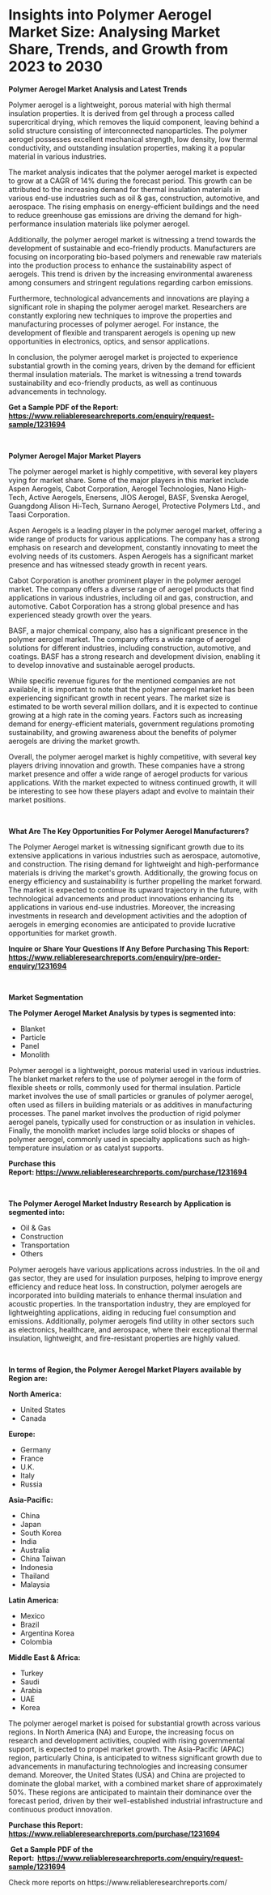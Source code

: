 <p><h1>Insights into Polymer Aerogel Market Size: Analysing Market Share, Trends, and Growth from 2023 to 2030</h1></p><p><strong>Polymer Aerogel Market Analysis and Latest Trends</strong></p>
<p><p>Polymer aerogel is a lightweight, porous material with high thermal insulation properties. It is derived from gel through a process called supercritical drying, which removes the liquid component, leaving behind a solid structure consisting of interconnected nanoparticles. The polymer aerogel possesses excellent mechanical strength, low density, low thermal conductivity, and outstanding insulation properties, making it a popular material in various industries.</p><p>The market analysis indicates that the polymer aerogel market is expected to grow at a CAGR of 14% during the forecast period. This growth can be attributed to the increasing demand for thermal insulation materials in various end-use industries such as oil & gas, construction, automotive, and aerospace. The rising emphasis on energy-efficient buildings and the need to reduce greenhouse gas emissions are driving the demand for high-performance insulation materials like polymer aerogel.</p><p>Additionally, the polymer aerogel market is witnessing a trend towards the development of sustainable and eco-friendly products. Manufacturers are focusing on incorporating bio-based polymers and renewable raw materials into the production process to enhance the sustainability aspect of aerogels. This trend is driven by the increasing environmental awareness among consumers and stringent regulations regarding carbon emissions.</p><p>Furthermore, technological advancements and innovations are playing a significant role in shaping the polymer aerogel market. Researchers are constantly exploring new techniques to improve the properties and manufacturing processes of polymer aerogel. For instance, the development of flexible and transparent aerogels is opening up new opportunities in electronics, optics, and sensor applications.</p><p>In conclusion, the polymer aerogel market is projected to experience substantial growth in the coming years, driven by the demand for efficient thermal insulation materials. The market is witnessing a trend towards sustainability and eco-friendly products, as well as continuous advancements in technology.</p></p>
<p><strong>Get a Sample PDF of the Report:&nbsp; <a href="https://www.reliableresearchreports.com/enquiry/request-sample/1231694">https://www.reliableresearchreports.com/enquiry/request-sample/1231694</a></strong></p>
<p>&nbsp;</p>
<p><strong>Polymer Aerogel Major Market Players</strong></p>
<p><p>The polymer aerogel market is highly competitive, with several key players vying for market share. Some of the major players in this market include Aspen Aerogels, Cabot Corporation, Aerogel Technologies, Nano High-Tech, Active Aerogels, Enersens, JIOS Aerogel, BASF, Svenska Aerogel, Guangdong Alison Hi-Tech, Surnano Aerogel, Protective Polymers Ltd., and Taasi Corporation.</p><p>Aspen Aerogels is a leading player in the polymer aerogel market, offering a wide range of products for various applications. The company has a strong emphasis on research and development, constantly innovating to meet the evolving needs of its customers. Aspen Aerogels has a significant market presence and has witnessed steady growth in recent years.</p><p>Cabot Corporation is another prominent player in the polymer aerogel market. The company offers a diverse range of aerogel products that find applications in various industries, including oil and gas, construction, and automotive. Cabot Corporation has a strong global presence and has experienced steady growth over the years.</p><p>BASF, a major chemical company, also has a significant presence in the polymer aerogel market. The company offers a wide range of aerogel solutions for different industries, including construction, automotive, and coatings. BASF has a strong research and development division, enabling it to develop innovative and sustainable aerogel products.</p><p>While specific revenue figures for the mentioned companies are not available, it is important to note that the polymer aerogel market has been experiencing significant growth in recent years. The market size is estimated to be worth several million dollars, and it is expected to continue growing at a high rate in the coming years. Factors such as increasing demand for energy-efficient materials, government regulations promoting sustainability, and growing awareness about the benefits of polymer aerogels are driving the market growth.</p><p>Overall, the polymer aerogel market is highly competitive, with several key players driving innovation and growth. These companies have a strong market presence and offer a wide range of aerogel products for various applications. With the market expected to witness continued growth, it will be interesting to see how these players adapt and evolve to maintain their market positions.</p></p>
<p>&nbsp;</p>
<p><strong>What Are The Key Opportunities For Polymer Aerogel Manufacturers?</strong></p>
<p><p>The Polymer Aerogel market is witnessing significant growth due to its extensive applications in various industries such as aerospace, automotive, and construction. The rising demand for lightweight and high-performance materials is driving the market's growth. Additionally, the growing focus on energy efficiency and sustainability is further propelling the market forward. The market is expected to continue its upward trajectory in the future, with technological advancements and product innovations enhancing its applications in various end-use industries. Moreover, the increasing investments in research and development activities and the adoption of aerogels in emerging economies are anticipated to provide lucrative opportunities for market growth.</p></p>
<p><strong>Inquire or Share Your Questions If Any Before Purchasing This Report: <a href="https://www.reliableresearchreports.com/enquiry/pre-order-enquiry/1231694">https://www.reliableresearchreports.com/enquiry/pre-order-enquiry/1231694</a></strong></p>
<p>&nbsp;</p>
<p><strong>Market Segmentation</strong></p>
<p><strong>The Polymer Aerogel Market Analysis by types is segmented into:</strong></p>
<p><ul><li>Blanket</li><li>Particle</li><li>Panel</li><li>Monolith</li></ul></p>
<p><p>Polymer aerogel is a lightweight, porous material used in various industries. The blanket market refers to the use of polymer aerogel in the form of flexible sheets or rolls, commonly used for thermal insulation. Particle market involves the use of small particles or granules of polymer aerogel, often used as fillers in building materials or as additives in manufacturing processes. The panel market involves the production of rigid polymer aerogel panels, typically used for construction or as insulation in vehicles. Finally, the monolith market includes large solid blocks or shapes of polymer aerogel, commonly used in specialty applications such as high-temperature insulation or as catalyst supports.</p></p>
<p><strong>Purchase this Report:&nbsp;<a href="https://www.reliableresearchreports.com/purchase/1231694">https://www.reliableresearchreports.com/purchase/1231694</a></strong></p>
<p>&nbsp;</p>
<p><strong>The Polymer Aerogel Market Industry Research by Application is segmented into:</strong></p>
<p><ul><li>Oil & Gas</li><li>Construction</li><li>Transportation</li><li>Others</li></ul></p>
<p><p>Polymer aerogels have various applications across industries. In the oil and gas sector, they are used for insulation purposes, helping to improve energy efficiency and reduce heat loss. In construction, polymer aerogels are incorporated into building materials to enhance thermal insulation and acoustic properties. In the transportation industry, they are employed for lightweighting applications, aiding in reducing fuel consumption and emissions. Additionally, polymer aerogels find utility in other sectors such as electronics, healthcare, and aerospace, where their exceptional thermal insulation, lightweight, and fire-resistant properties are highly valued.</p></p>
<p>&nbsp;</p>
<p><strong>In terms of Region, the Polymer Aerogel Market Players available by Region are:</strong></p>
<p>
    <p> <strong> North America: </strong>
        <ul>
            <li>United States</li>
            <li>Canada</li>
        </ul>
        </p> 
    <p> <strong> Europe: </strong>
        <ul>
            <li>Germany</li>
            <li>France</li>
            <li>U.K.</li>
            <li>Italy</li>
            <li>Russia</li>
        </ul>
        </p> 
    <p> <strong> Asia-Pacific: </strong>
        <ul>
            <li>China</li>
            <li>Japan</li>
            <li>South Korea</li>
            <li>India</li>
            <li>Australia</li>
            <li>China Taiwan</li>
            <li>Indonesia</li>
            <li>Thailand</li>
            <li>Malaysia</li>
        </ul>
        </p> 
    <p> <strong> Latin America: </strong>
        <ul>
            <li>Mexico</li>
            <li>Brazil</li>
            <li>Argentina Korea</li>
            <li>Colombia</li>
        </ul>
        </p> 
    <p> <strong> Middle East & Africa: </strong>
        <ul>
            <li>Turkey</li>
            <li>Saudi</li>
            <li>Arabia</li>
            <li>UAE</li>
            <li>Korea</li>
        </ul>
    </p>
    </p>
<p><p>The polymer aerogel market is poised for substantial growth across various regions. In North America (NA) and Europe, the increasing focus on research and development activities, coupled with rising governmental support, is expected to propel market growth. The Asia-Pacific (APAC) region, particularly China, is anticipated to witness significant growth due to advancements in manufacturing technologies and increasing consumer demand. Moreover, the United States (USA) and China are projected to dominate the global market, with a combined market share of approximately 50%. These regions are anticipated to maintain their dominance over the forecast period, driven by their well-established industrial infrastructure and continuous product innovation.</p></p>
<p><strong>Purchase this Report: <a href="https://www.reliableresearchreports.com/purchase/1231694">https://www.reliableresearchreports.com/purchase/1231694</a></strong></p>
<p>&nbsp;<strong>Get a Sample PDF of the Report:&nbsp;&nbsp;<a href="https://www.reliableresearchreports.com/enquiry/request-sample/1231694">https://www.reliableresearchreports.com/enquiry/request-sample/1231694</a></strong></p>
<p><strong></strong></p>
<p>Check more reports on https://www.reliableresearchreports.com/</p>